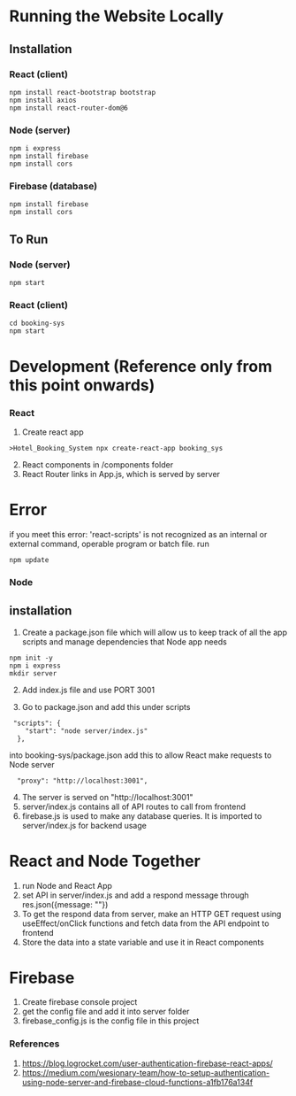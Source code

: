# Running the Website Locally

## Installation

### React (client)

```
npm install react-bootstrap bootstrap
npm install axios
npm install react-router-dom@6
```

### Node (server)

```
npm i express
npm install firebase
npm install cors
```

### Firebase (database)

```
npm install firebase
npm install cors
```

## To Run

### Node (server)

```
npm start
```

### React (client)

```
cd booking-sys
npm start
```

# Development (Reference only from this point onwards)

### React

1.  Create react app

```
>Hotel_Booking_System npx create-react-app booking_sys
```

2.  React components in /components folder
3.  React Router links in App.js, which is served by server

# Error

if you meet this error: 'react-scripts' is not recognized as an internal or external command, operable program or batch file.
run

```
npm update
```

### Node

## installation

1.  Create a package.json file which will allow us to keep track of all the app scripts and manage dependencies that Node app needs

```
npm init -y
npm i express
mkdir server
```

2.  Add index.js file and use PORT 3001

3.  Go to package.json and add this under scripts

```
 "scripts": {
    "start": "node server/index.js"
  },
```

into booking-sys/package.json add this to allow React make requests to Node server

```
  "proxy": "http://localhost:3001",
```

4.  The server is served on "http://localhost:3001"
5.  server/index.js contains all of API routes to call from frontend
6.  firebase.js is used to make any database queries. It is imported to server/index.js for backend usage

# React and Node Together

1. run Node and React App
2. set API in server/index.js and add a respond message through res.json({message: ""})
3. To get the respond data from server, make an HTTP GET request using useEffect/onClick functions and fetch data from the API endpoint to frontend
4. Store the data into a state variable and use it in React components

# Firebase

1.  Create firebase console project
2.  get the config file and add it into server folder
3.  firebase_config.js is the config file in this project

### References

1.  https://blog.logrocket.com/user-authentication-firebase-react-apps/
2.  https://medium.com/wesionary-team/how-to-setup-authentication-using-node-server-and-firebase-cloud-functions-a1fb176a134f
